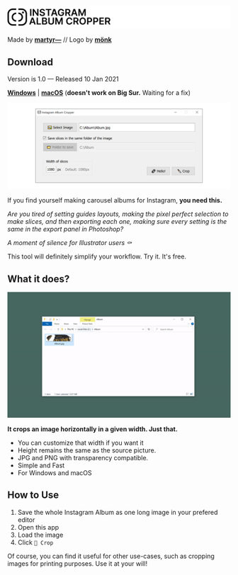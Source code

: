 [![Instagram Album Cropper](images/banner-github.png)](https://martyr.shop)

Made by [**martyr—**](https://martyr.shop) // Logo by [**mönk**](https://www.instagram.com/monkstudeyo/)

## Download
Version is 1.0 — Released 10 Jan 2021

[**Windows**](https://github.com/MARTYR-X-LTD/instagram-album-crop/releases/download/release-1.0/instagram_album_cropper_1.0_windows.zip) | [**macOS**](https://github.com/MARTYR-X-LTD/instagram-album-crop/releases/download/release-1.0/instagram_album_cropper_1.0_macos.zip) (**doesn't work on Big Sur.** Waiting for a fix)

[![Instagram Album Cropper](images/instagram_album_cropper.png)](https://martyr.shop)

If you find yourself making carousel albums for Instagram, **you need this.**

*Are you tired of setting guides layouts, making the pixel perfect selection to make slices, and then exporting each one, making sure every setting is the same in the export panel in Photoshop?*

*A moment of silence for Illustrator users ⚰️*

This tool will definitely simplify your workflow. Try it. It's free. 

## What it does?

![Instagram Album Cropper](images/instagram_album_cropper.gif)

**It crops an image horizontally in a given width. Just that.**
- You can customize that width if you want it
- Height remains the same as the source picture.
- JPG and PNG with transparency compatible.
- Simple and Fast
- For Windows and macOS

## How to Use

1. Save the whole Instagram Album as one long image in your prefered editor 
2. Open this app
3. Load the image
4. Click `🔪 Crop`

Of course, you can find it useful for other use-cases, such as cropping images for printing purposes. Use it at your will!
